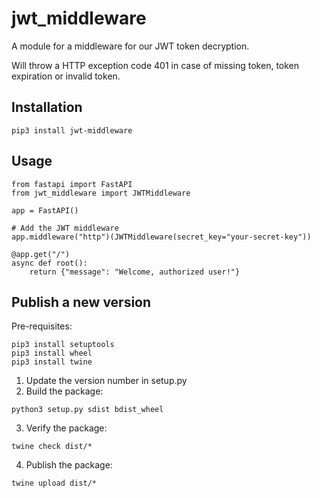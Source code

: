 # jwt_middleware

A module for a middleware for our JWT token decryption. 

Will throw a HTTP exception code 401 in case of missing token, token expiration or invalid token. 

## Installation 
`pip3 install jwt-middleware`

## Usage
```
from fastapi import FastAPI
from jwt_middleware import JWTMiddleware

app = FastAPI()

# Add the JWT middleware
app.middleware("http")(JWTMiddleware(secret_key="your-secret-key"))

@app.get("/")
async def root():
    return {"message": "Welcome, authorized user!"}
```

## Publish a new version 
Pre-requisites: 
```
pip3 install setuptools
pip3 install wheel
pip3 install twine
```

1. Update the version number in setup.py 
2. Build the package: 
```
python3 setup.py sdist bdist_wheel
```
3. Verify the package: 
```
twine check dist/*
```
4. Publish the package: 
```
twine upload dist/*
```